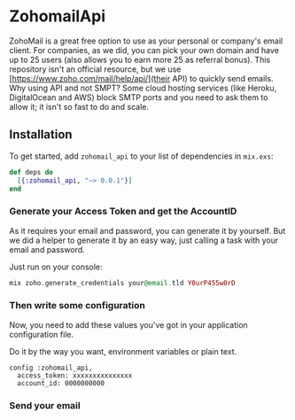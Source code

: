 # ZohomailApi

ZohoMail is a great free option to use as your personal or company's email client. For companies, as we did, you can pick your own domain and have up to 25 users (also allows you to earn more 25 as referral bonus).
This repository isn't an official resource, but we use [https://www.zoho.com/mail/help/api/](their API) to quickly send emails.
Why using API and not SMPT? Some cloud hosting services (like Heroku, DigitalOcean and AWS) block SMTP ports and you need to ask them to allow it; it isn't so fast to do and scale.

## Installation

To get started, add `zohomail_api` to your list of dependencies in `mix.exs`:

```elixir
def deps do
  [{:zohomail_api, "~> 0.0.1"}]
end
```

### Generate your Access Token and get the AccountID
As it requires your email and password, you can generate it by yourself. But we did a helper to generate it by an easy way, just calling a task with your email and password.

Just run on your console:
```elixir
mix zoho.generate_credentials your@email.tld Y0urP455w0rD
```

### Then write some configuration
Now, you need to add these values you've got in your application configuration file.

Do it by the way you want, environment variables or plain text.

```
config :zohomail_api,
  access_token: xxxxxxxxxxxxxxx
  account_id: 0000000000
```

### Send your email